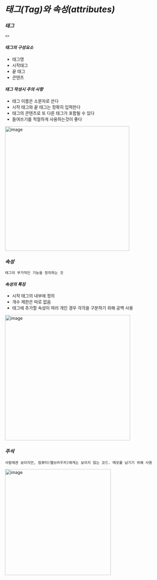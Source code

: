 # _태그(Tag)와 속성(attributes)_


### _태그_

`<>`

#### _태그의 구성요소_

- 태그명
- 시작태그
- 끝 태그
- 콘텐츠

#### _태그 작성시 주의 사항_

- 태그 이름은 소문자로 쓴다
- 시작 태그와 끝 태그는 정확히 입력한다
- 태그의 콘텐츠로 또 다른 태그가 포함될 수 있다
- 들여쓰기를 적절하게 사용하는것이 좋다

<img width="411" alt="image" src="https://github.com/byunjiin/webD/assets/129635857/7f80c317-3c54-4751-a433-f102c250a7b0">

### _속성_

`태그의 부가적인 기능을 정의하는 것`

#### _속성의 특징_

- 시작 태그의 내부에 정의
- 개수 제한은 따로 없음
- 태그에 추가할 속성이 여러 개인 경우 각각을 구분하기 위해 공백 사용

<img width="414" alt="image" src="https://github.com/byunjiin/webD/assets/129635857/946c7459-86cc-4c45-88c6-acf026d07d9f">

### _주석_

`사람에겐 보이지만, 컴퓨터(웹브라우저)에게는 보이지 않는 코드. 메모를 남기기 위해 사용`

<img width="350" alt="image" src="https://github.com/byunjiin/webD/assets/129635857/f2a4c90d-a7c0-432a-af8d-1dfe685841c2">